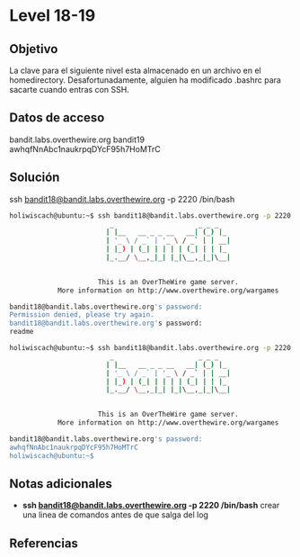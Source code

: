 # Level 18-19
## Objetivo
La clave para el siguiente nivel esta almacenado en un archivo en el homedirectory. Desafortunadamente, alguien ha modificado .bashrc para sacarte cuando entras con SSH.

## Datos de acceso
bandit.labs.overthewire.org
bandit19
awhqfNnAbc1naukrpqDYcF95h7HoMTrC

## Solución
ssh bandit18@bandit.labs.overthewire.org -p 2220 /bin/bash

``` bash
holiwiscach@ubuntu:~$ ssh bandit18@bandit.labs.overthewire.org -p 2220 ls
                         _                     _ _ _   
                        | |__   __ _ _ __   __| (_) |_ 
                        | '_ \ / _` | '_ \ / _` | | __|
                        | |_) | (_| | | | | (_| | | |_ 
                        |_.__/ \__,_|_| |_|\__,_|_|\__|
                                                       

                      This is an OverTheWire game server. 
            More information on http://www.overthewire.org/wargames

bandit18@bandit.labs.overthewire.org's password: 
Permission denied, please try again.
bandit18@bandit.labs.overthewire.org's password: 
readme

holiwiscach@ubuntu:~$ ssh bandit18@bandit.labs.overthewire.org -p 2220 cat readme
                         _                     _ _ _   
                        | |__   __ _ _ __   __| (_) |_ 
                        | '_ \ / _` | '_ \ / _` | | __|
                        | |_) | (_| | | | | (_| | | |_ 
                        |_.__/ \__,_|_| |_|\__,_|_|\__|
                                                       

                      This is an OverTheWire game server. 
            More information on http://www.overthewire.org/wargames

bandit18@bandit.labs.overthewire.org's password: 
awhqfNnAbc1naukrpqDYcF95h7HoMTrC
holiwiscach@ubuntu:~$ 

```

## Notas adicionales
- **ssh bandit18@bandit.labs.overthewire.org -p 2220 /bin/bash** crear una linea de comandos antes de que salga del log 

## Referencias